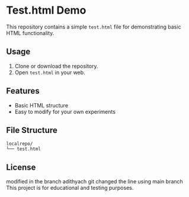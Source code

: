 # Test.html Demo

This repository contains a simple `test.html` file for demonstrating basic HTML functionality.

## Usage

1. Clone or download the repository.
2. Open `test.html` in your web.

## Features

- Basic HTML structure
- Easy to modify for your own experiments

## File Structure

```
localrepo/
└── test.html
```

## License
modified in the branch adithyach
git changed the line using main branch
This project is for educational and testing purposes.